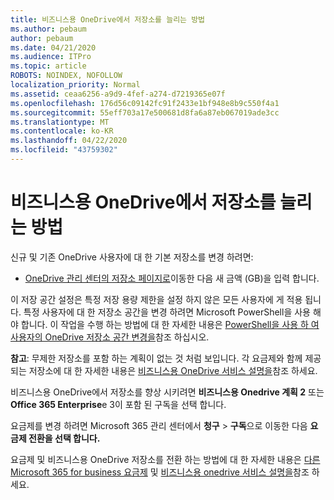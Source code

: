 ```yaml
---
title: 비즈니스용 OneDrive에서 저장소를 늘리는 방법
ms.author: pebaum
author: pebaum
ms.date: 04/21/2020
ms.audience: ITPro
ms.topic: article
ROBOTS: NOINDEX, NOFOLLOW
localization_priority: Normal
ms.assetid: ceaa6256-a9d9-4fef-a274-d7219365e07f
ms.openlocfilehash: 176d56c09142fc91f2433e1bf948e8b9c550f4a1
ms.sourcegitcommit: 55eff703a17e500681d8fa6a87eb067019ade3cc
ms.translationtype: MT
ms.contentlocale: ko-KR
ms.lasthandoff: 04/22/2020
ms.locfileid: "43759302"
---
```

# <a name="how-to-increase-storage-in-onedrive-for-business"></a>비즈니스용 OneDrive에서 저장소를 늘리는 방법

신규 및 기존 OneDrive 사용자에 대 한 기본 저장소를 변경 하려면:
  
- [OneDrive 관리 센터의 저장소 페이지로](https://admin.onedrive.com/?v=StorageSettings)이동한 다음 새 금액 (GB)을 입력 합니다.
    
이 저장 공간 설정은 특정 저장 용량 제한을 설정 하지 않은 모든 사용자에 게 적용 됩니다. 특정 사용자에 대 한 저장소 공간을 변경 하려면 Microsoft PowerShell을 사용 해야 합니다. 이 작업을 수행 하는 방법에 대 한 자세한 내용은 [PowerShell을 사용 하 여 사용자의 OneDrive 저장소 공간 변경을](https://go.microsoft.com/fwlink/?linkid=866402)참조 하십시오. 
  
 **참고**: 무제한 저장소를 포함 하는 계획이 없는 것 처럼 보입니다. 각 요금제와 함께 제공 되는 저장소에 대 한 자세한 내용은 [비즈니스용 OneDrive 서비스 설명을](https://go.microsoft.com/fwlink/p/?LinkID=826071)참조 하세요.
  
비즈니스용 OneDrive에서 저장소를 향상 시키려면 **비즈니스용 Onedrive 계획 2** 또는 **Office 365 Enterprise**e 3이 포함 된 구독을 선택 합니다. 
  
요금제를 변경 하려면 Microsoft 365 관리 센터에서 **청구** \> **구독**으로 이동한 다음 **요금제 전환을 선택 합니다.**
  
요금제 및 비즈니스용 OneDrive 저장소를 전환 하는 방법에 대 한 자세한 내용은 [다른 Microsoft 365 for business 요금제](https://go.microsoft.com/fwlink/?LinkId=2031117) 및 [비즈니스용 onedrive 서비스 설명을](https://go.microsoft.com/fwlink/?LinkId-2031122)참조 하세요.
  

